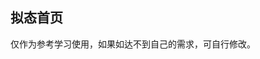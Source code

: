 ## 拟态首页

<demo-model url="/vipPage/home/mimicry/mimicry"></demo-model>
<template-download></template-download>

仅作为参考学习使用，如果如达不到自己的需求，可自行修改。


